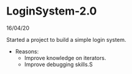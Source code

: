 # LoginSystem-2.0
16/04/20

Started a project to build a simple login system.
- Reasons:
  - Improve knowledge on iterators.
  - Improve debugging skills.S
